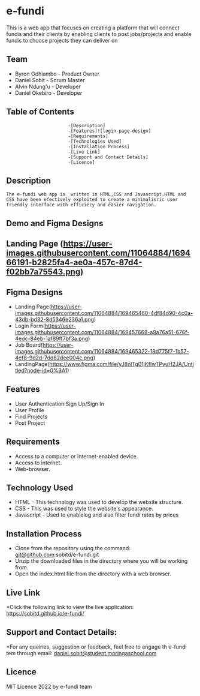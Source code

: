 # e-fundi
This is a web app that focuses on creating a platform that will connect fundis and their clients by enabling clients to post jobs/projects and enable fundis to choose projects they can deliver on

## Team
* Byron Odhiambo - Product Owner
* Daniel Sobit - Scrum Master
* Alvin Ndung'u - Developer
* Daniel Okebiro - Developer

##                      Table of Contents
                           -[Description]
                           -[Features]![login-page-design]
                           -[Requirements]
                           -[Technologies Used]
                           -[Installation Process]
                           -[Live Link]
                           -[Support and Contact Details]
                           -[Licence]
##  Description
    The e-fundi web app is  written in HTML,CSS and Javascript.HTML and CSS have been efectively exploited to create a minimalisric user friendly interface with efficiecy and easier navigation.
    
## Demo and Figma Designs
  ## Landing Page (https://user-images.githubusercontent.com/11064884/169466191-b2825fa4-ae0a-457c-87d4-f02bb7a75543.png)

  

  ## Figma Designs 
* Landing Page(https://user-images.githubusercontent.com/11064884/169465460-4df84d90-4c0a-43db-bd32-8d5346e236a1.png)
* Login Form(https://user-images.githubusercontent.com/11064884/169457668-a9a76a51-676f-4edc-84eb-1af89ff7bf3a.png)
* Job Board(https://user-images.githubusercontent.com/11064884/169465322-19d775f7-1b57-4ef8-9d2d-7dd82dee004c.png)
* LandingPage(https://www.figma.com/file/yJ8nlTg01jKflwTPvuH2JA/Untitled?node-id=0%3A1)




## Features

* User Authentication:Sign Up/Sign In
* User Profile
* Find Projects
* Post Project

## Requirements
* Access to a computer or internet-enabled device.
* Access to internet.
* Web-browser.

## Technology Used
* HTML - This technology was used to develop the website structure.
* CSS  - This was used to style the website's appearance.
* Javascript - Used to enablelog  and also filter fundi rates by prices


## Installation Process
* Clone from the repository using the command: git@github.com:sobitd/e-fundi.git
* Unzip the downloaded files in the directory where you will be working from. 
* Open the index.html file from the directory with a web browser.

##  Live Link
*Click the following link to view the live application: https://sobitd.github.io/e-fundi/


## Support and Contact Details:
*For any queiries, suggestion or feedback, feel free to engage th e-fundi tem through email: daniel.sobit@student.moringaschool.com

## Licence 
MIT Licence 2022 by e-fundi team


